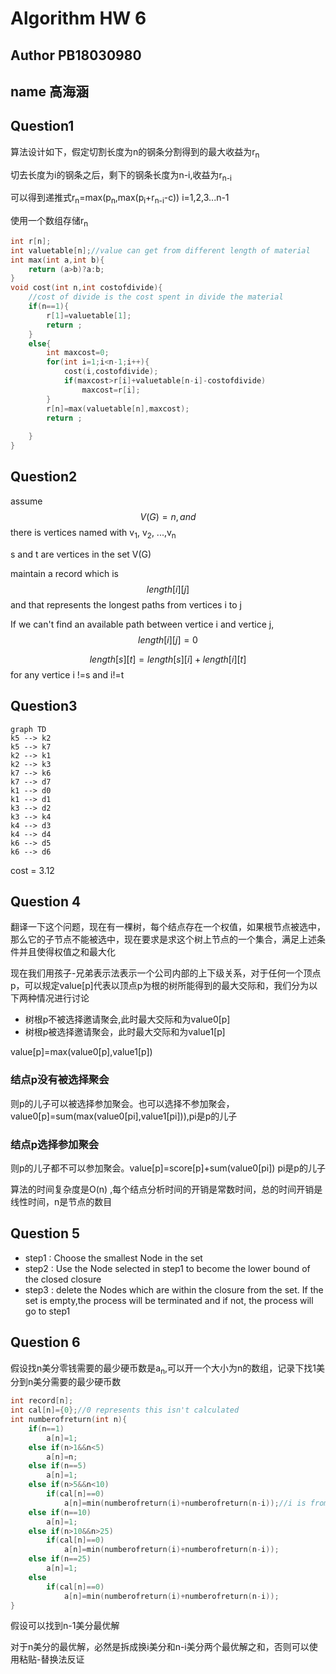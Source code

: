 # Algorithm HW 6

## Author PB18030980

## name 高海涵

## Question1

算法设计如下，假定切割长度为n的钢条分割得到的最大收益为r<sub>n</sub>

切去长度为i的钢条之后，剩下的钢条长度为n-i,收益为r<sub>n-i</sub>

可以得到递推式r<sub>n</sub>=max(p<sub>n</sub>,max(p<sub>i</sub>+r<sub>n-i</sub>-c)) i=1,2,3...n-1

使用一个数组存储r<sub>n</sub>

```c
int r[n];
int valuetable[n];//value can get from different length of material
int max(int a,int b){
    return (a>b)?a:b;
}
void cost(int n,int costofdivide){
    //cost of divide is the cost spent in divide the material
    if(n==1){
        r[1]=valuetable[1];
        return ;
    }
    else{
        int maxcost=0;
        for(int i=1;i<n-1;i++){
            cost(i,costofdivide);
            if(maxcost>r[i]+valuetable[n-i]-costofdivide)
                maxcost=r[i];
        }
        r[n]=max(valuetable[n],maxcost);
        return ;
        
    }
}
```

## Question2

assume $$V(G)=n,and$$ there is vertices named with v<sub>1</sub>​, v<sub>2</sub>, ...,v<sub>n</sub>

s and t are vertices in the set V(G)

maintain a record which is $$length[i][j]$$ and that represents the longest paths from vertices i to j

If we can't find an available path between vertice i and vertice j,$$length[i][j]=0$$

$$length[s][t]=length[s][i]+length[i][t] $$for any vertice i !=s and i!=t

## Question3

```mermaid
graph TD
k5 --> k2
k5 --> k7
k2 --> k1
k2 --> k3
k7 --> k6
k7 --> d7
k1 --> d0
k1 --> d1
k3 --> d2
k3 --> k4
k4 --> d3
k4 --> d4
k6 --> d5
k6 --> d6
```

cost = 3.12

## Question 4

翻译一下这个问题，现在有一棵树，每个结点存在一个权值，如果根节点被选中，那么它的子节点不能被选中，现在要求是求这个树上节点的一个集合，满足上述条件并且使得权值之和最大化

现在我们用孩子-兄弟表示法表示一个公司内部的上下级关系，对于任何一个顶点p，可以规定value[p]代表以顶点p为根的树所能得到的最大交际和，我们分为以下两种情况进行讨论

* 树根p不被选择邀请聚会,此时最大交际和为value0[p]
* 树根p被选择邀请聚会，此时最大交际和为value1[p]

value[p]=max(value0[p],value1[p])

### 结点p没有被选择聚会

则p的儿子可以被选择参加聚会。也可以选择不参加聚会，value0[p]=sum(max(value0[pi],value1[pi])),pi是p的儿子

### 结点p选择参加聚会

则p的儿子都不可以参加聚会。value[p]=score[p]+sum(value0[pi]) pi是p的儿子

算法的时间复杂度是O(n) ,每个结点分析时间的开销是常数时间，总的时间开销是线性时间，n是节点的数目

## Question 5

* step1 : Choose the smallest Node in the set
* step2 : Use the Node selected in step1 to become the lower bound of the closed closure
* step3 : delete the Nodes which are within the closure from the set. If the set is empty,the process will be terminated and if not, the process will go to step1

## Question 6

假设找n美分零钱需要的最少硬币数是a<sub>n</sub>,可以开一个大小为n的数组，记录下找1美分到n美分需要的最少硬币数

```C
int record[n];
int cal[n]={0};//0 represents this isn't calculated
int numberofreturn(int n){
    if(n==1)
        a[n]=1;
    else if(n>1&&n<5)
        a[n]=n;
    else if(n==5)
        a[n]=1;
    else if(n>5&&n<10)
        if(cal[n]==0)
        	a[n]=min(numberofreturn(i)+numberofreturn(n-i));//i is from 1 to n-1
    else if(n==10)
        a[n]=1;
    else if(n>10&&n>25)
        if(cal[n]==0)
        	a[n]=min(numberofreturn(i)+numberofreturn(n-i));
    else if(n==25)
        a[n]=1;
    else
        if(cal[n]==0)
			a[n]=min(numberofreturn(i)+numberofreturn(n-i));
}
```

假设可以找到n-1美分最优解

对于n美分的最优解，必然是拆成换i美分和n-i美分两个最优解之和，否则可以使用粘贴-替换法反证

